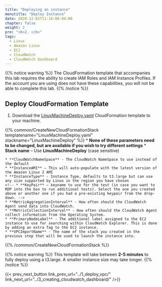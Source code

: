 ```yaml
---
title: "Deploying an instance"
menutitle: "Deploy Instance"
date: 2020-12-01T11:16:08-04:00
chapter: false
weight: 2
pre: "<b>2. </b>"
tags:
  - Linux
  - Amazon Linux
  - EC2
  - CloudWatch
  - CloudWatch Dashboard
---
```


{{% notice warning %}}
The CloudFormation template that accompanies this lab requires the ability to create IAM Roles and IAM Instance Profiles.  If the account you are using does not have these capabilities, you will not be able to complete this lab.
{{% /notice %}}


<!-- ## Create EC2 KeyPair -->
<!-- Make sure they have a EC2 KeyPair first, then run the CFN -->
<!-- {{% common/CreateEC2KeyPair keypairname="wapetestlab" region="us-west-2" fileformat="pem" %}} -->

## Deploy CloudFormation Template

1. Download the [LinuxMachineDeploy.yaml](/Performance/100_Monitoring_Linux_EC2_CloudWatch/Code/LinuxMachineDeploy.yaml) CloudFormation template to your machine.


{{% common/CreateNewCloudFormationStack templatename="LinuxMachineDeploy.yaml" stackname="LinuxMachineDeploy" %}}
    * **None of these parameters need to be changed, but are available if you wish to try different settings**
    * **Stack name** – Use **LinuxMachineDeploy** (case sensitive)

    * **CloudWatchNameSpace** - The CloudWatch NameSpace to use instead of the default
    * **InstanceAMI** – This will auto-populate with the latest version of the Amazon Linux 2 AMI
    * **InstanceType** - Instance Type, defaults to t3.large but can use any size supported by Linux in the region you have chosen
    <!-- * **KeyPair** – keyname to use for the test (in case you want to RDP into the box to run additional tests). Select the one you created above or another one if you had a pre-existing keypair from the drop-down. -->
    * **MetricAggregationInterval** - How often should the CloudWatch Agent send data into CloudWatch.
    * **MetricCollectionInterval** - How often should the CloudWatch Agent collect information from the Operating System.
    * **PrimaryNodeLabel** - The additional label assigned to the EC2 instance to use for searching within CloudWatch Explorer. This is done by adding an extra Tag to the EC2 instance.
    * **VPCImportName** - The name of the stack you created in the previous step that will be used to launch the instance into.

{{% /common/CreateNewCloudFormationStack %}}

{{% notice warning %}}
This template will take between **2-5 minutes** to fully deploy using a t3.large. A smaller instance size may take longer.
{{% /notice %}}

{{< prev_next_button link_prev_url="../1_deploy_vpc/" link_next_url="../3_creating_cloudwatch_dashboard/" />}}
